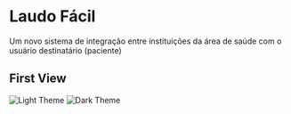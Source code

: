 # Laudo Fácil

Um novo sistema de integração entre instituições da área de saúde com o usuário destinatário (paciente)

## First View

![Light Theme](/home/thallanar/Pictures/Screenshots/LightTheme.png) ![Dark Theme](/home/thallanar/Pictures/Screenshots/DarkTheme.png)

